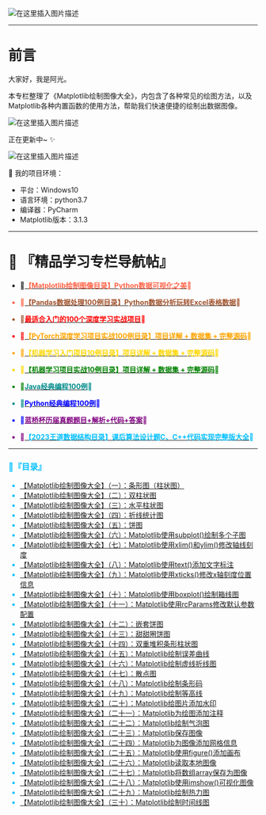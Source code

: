 ![在这里插入图片描述](https://img-blog.csdnimg.cn/27d4406eddfc4ec69aedff2e29b3cd74.jpeg#pic_center)


---

# 前言
大家好，我是阿光。

本专栏整理了《Matplotlib绘制图像大全》，内包含了各种常见的绘图方法，以及Matplotlib各种内置函数的使用方法，帮助我们快速便捷的绘制出数据图像。

![在这里插入图片描述](https://img-blog.csdnimg.cn/5d678c37006b46cbb56b17789739a079.png#pic_center)


正在更新中~ ✨  

![在这里插入图片描述](https://img-blog.csdnimg.cn/img_convert/e0fb91ed8ee12ea1d35b3a0339ff9282.jpeg#pic_center)


🚨 我的项目环境：
+ 平台：Windows10
+ 语言环境：python3.7
+ 编译器：PyCharm
+ Matplotlib版本：3.1.3

---

# 🌠 『精品学习专栏导航帖』

+ **🐧[<font color=Tomato>【Matplotlib绘制图像目录】Python数据可视化之美](https://weibaohang.blog.csdn.net/article/details/128132121)🐧**

+ **🎠[<font color=Sienna>【Pandas数据处理100例目录】Python数据分析玩转Excel表格数据](https://weibaohang.blog.csdn.net/article/details/128067702)🎠**

+ **🐳[<font color=red>最适合入门的100个深度学习实战项目](https://weibaohang.blog.csdn.net/article/details/127365867?spm=1001.2014.3001.5502)🐳**
+ **🐙[<font color=orange>【PyTorch深度学习项目实战100例目录】项目详解 + 数据集 + 完整源码](https://weibaohang.blog.csdn.net/article/details/127128637?spm=1001.2014.3001.5502)🐙**
+ **🐶[<font color=gold>【机器学习入门项目10例目录】项目详解 + 数据集 + 完整源码](https://blog.csdn.net/m0_47256162/article/details/128011714?spm=1001.2014.3001.5501)🐶**
+ **🦜[<font color=green>【机器学习项目实战10例目录】项目详解 + 数据集 + 完整源码](https://blog.csdn.net/m0_47256162/article/details/128055406?spm=1001.2014.3001.5501)🦜**
+ **🐌[<font color=darkcyan>Java经典编程100例](https://blog.csdn.net/m0_47256162/article/details/113728127)🐌**
+ **🦋[<font color=blue>Python经典编程100例](https://blog.csdn.net/m0_47256162/article/details/110746376)🦋**
+ **🦄[<font color=purple>蓝桥杯历届真题题目+解析+代码+答案](https://blog.csdn.net/m0_47256162/article/details/110476937)🦄**
+ **🐯[<font color=deepskyblue>【2023王道数据结构目录】课后算法设计题C、C++代码实现完整版大全](https://weibaohang.blog.csdn.net/article/details/124415748)🐯**

---

### 🍭『目录』

+ [【Matplotlib绘制图像大全】（一）：条形图（柱状图）](https://weibaohang.blog.csdn.net/article/details/128132580)
+ [【Matplotlib绘制图像大全】（二）：双柱状图](https://weibaohang.blog.csdn.net/article/details/128133897)
+ [【Matplotlib绘制图像大全】（三）：水平柱状图](https://weibaohang.blog.csdn.net/article/details/128134488)
+ [【Matplotlib绘制图像大全】（四）：折线统计图](https://weibaohang.blog.csdn.net/article/details/128135706)
+ [【Matplotlib绘制图像大全】（五）：饼图](https://weibaohang.blog.csdn.net/article/details/128144526)
+ [【Matplotlib绘制图像大全】（六）：Matplotlib使用subplot()绘制多个子图](https://weibaohang.blog.csdn.net/article/details/128146134)
+ [【Matplotlib绘制图像大全】（七）：Matplotlib使用xlim()和ylim()修改轴线刻度](https://weibaohang.blog.csdn.net/article/details/128146429)
+ [【Matplotlib绘制图像大全】（八）：Matplotlib使用text()添加文字标注](https://weibaohang.blog.csdn.net/article/details/128146649)
+ [【Matplotlib绘制图像大全】（九）：Matplotlib使用xticks()修改x轴刻度位置信息](https://weibaohang.blog.csdn.net/article/details/128146937)
+ [【Matplotlib绘制图像大全】（十）：Matplotlib使用boxplot()绘制箱线图](https://weibaohang.blog.csdn.net/article/details/128147253)
+ [【Matplotlib绘制图像大全】（十一）：Matplotlib使用rcParams修改默认参数配置](https://weibaohang.blog.csdn.net/article/details/128148382)
+ [【Matplotlib绘制图像大全】（十二）：嵌套饼图](https://weibaohang.blog.csdn.net/article/details/128148783)
+ [【Matplotlib绘制图像大全】（十三）：甜甜圈饼图](https://weibaohang.blog.csdn.net/article/details/128149200)
+ [【Matplotlib绘制图像大全】（十四）：双重堆积条形柱状图](https://weibaohang.blog.csdn.net/article/details/128149634)
+ [【Matplotlib绘制图像大全】（十五）：Matplotlib绘制误差曲线](https://weibaohang.blog.csdn.net/article/details/128150103)
+ [【Matplotlib绘制图像大全】（十六）：Matplotlib绘制虚线折线图](https://weibaohang.blog.csdn.net/article/details/128150569)
+ [【Matplotlib绘制图像大全】（十七）：散点图](https://weibaohang.blog.csdn.net/article/details/128152160)
+ [【Matplotlib绘制图像大全】（十八）：Matplotlib绘制条形码](https://weibaohang.blog.csdn.net/article/details/128152418)
+ [【Matplotlib绘制图像大全】（十九）：Matplotlib绘制等高线](https://weibaohang.blog.csdn.net/article/details/128152610)
+ [【Matplotlib绘制图像大全】（二十）：Matplotlib给图片添加水印](https://weibaohang.blog.csdn.net/article/details/128152682)
+ [【Matplotlib绘制图像大全】（二十一）：Matplotlib为绘图添加注释](https://weibaohang.blog.csdn.net/article/details/128153495)
+ [【Matplotlib绘制图像大全】（二十二）：Matplotlib绘制气泡图](https://weibaohang.blog.csdn.net/article/details/128153720)
+ [【Matplotlib绘制图像大全】（二十三）：Matplotlib保存图像](https://weibaohang.blog.csdn.net/article/details/128153773)
+ [【Matplotlib绘制图像大全】（二十四）：Matplotlib为图像添加网格信息](https://weibaohang.blog.csdn.net/article/details/128153840)
+ [【Matplotlib绘制图像大全】（二十五）：Matplotlib使用figure()添加画布](https://weibaohang.blog.csdn.net/article/details/128154002)
+ [【Matplotlib绘制图像大全】（二十六）：Matplotlib读取本地图像](https://weibaohang.blog.csdn.net/article/details/128154345)
+ [【Matplotlib绘制图像大全】（二十七）：Matplotlib将数组array保存为图像](https://weibaohang.blog.csdn.net/article/details/128154407)
+ [【Matplotlib绘制图像大全】（二十八）：Matplotlib使用imshow()可视化图像](https://weibaohang.blog.csdn.net/article/details/128154526)
+ [【Matplotlib绘制图像大全】（二十九）：Matplotlib绘制热力图](https://weibaohang.blog.csdn.net/article/details/128160522)
+ [【Matplotlib绘制图像大全】（三十）：Matplotlib绘制时间线图](https://weibaohang.blog.csdn.net/article/details/128160787)

